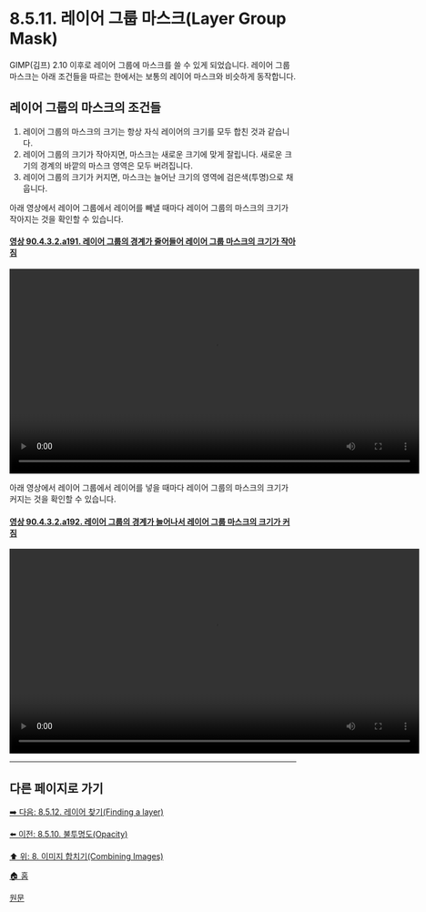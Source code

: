 # 8.5.11. 레이어 그룹 마스크(Layer Group Mask)
GIMP(김프) 2.10 이후로 레이어 그룹에 마스크를 쓸 수 있게 되었습니다. 레이어 그룹 마스크는 아래 조건들을 따르는 한에서는 보통의 레이어 마스크와 비슷하게 동작합니다.

## 레이어 그룹의 마스크의 조건들
1. 레이어 그룹의 마스크의 크기는 항상 자식 레이어의 크기를 모두 합친 것과 같습니다.
2. 레이어 그룹의 크기가 작아지면, 마스크는 새로운 크기에 맞게 잘립니다. 새로운 크기의 경계의 바깥의 마스크 영역은 모두 버려집니다.
3. 레이어 그룹의 크기가 커지면, 마스크는 늘어난 크기의 영역에 검은색(투명)으로 채웁니다.

아래 영상에서 레이어 그룹에서 레이어를 빼낼 때마다 레이어 그룹의 마스크의 크기가 작아지는 것을 확인할 수 있습니다.

#### [영상 90.4.3.2.a191. 레이어 그룹의 경계가 줄어들어 레이어 그룹 마스크의 크기가 작아짐](https://wonder13662.github.io/gimp/2.10.36_ko/90-04-03-layersx-02-layer_group.html#%EC%98%81%EC%83%81-90432a191-%EB%A0%88%EC%9D%B4%EC%96%B4-%EA%B7%B8%EB%A3%B9%EC%9D%98-%EA%B2%BD%EA%B3%84%EA%B0%80-%EC%A4%84%EC%96%B4%EB%93%A4%EC%96%B4-%EB%A0%88%EC%9D%B4%EC%96%B4-%EA%B7%B8%EB%A3%B9-%EB%A7%88%EC%8A%A4%ED%81%AC%EC%9D%98-%ED%81%AC%EA%B8%B0%EA%B0%80-%EC%9E%91%EC%95%84%EC%A7%90)
<video controls="controls" width="720" src="https://github.com/wonder13662/gimp/assets/15767104/bc97311e-27d2-4342-b28b-be81e1dfc6f2"></video>

아래 영상에서 레이어 그룹에서 레이어를 넣을 때마다 레이어 그룹의 마스크의 크기가 커지는 것을 확인할 수 있습니다.

#### [영상 90.4.3.2.a192. 레이어 그룹의 경계가 늘어나서 레이어 그룹 마스크의 크기가 커짐](https://wonder13662.github.io/gimp/2.10.36_ko/90-04-03-layersx-02-layer_group.html#%EC%98%81%EC%83%81-90432a192-%EB%A0%88%EC%9D%B4%EC%96%B4-%EA%B7%B8%EB%A3%B9%EC%9D%98-%EA%B2%BD%EA%B3%84%EA%B0%80-%EB%8A%98%EC%96%B4%EB%82%98%EC%84%9C-%EB%A0%88%EC%9D%B4%EC%96%B4-%EA%B7%B8%EB%A3%B9-%EB%A7%88%EC%8A%A4%ED%81%AC%EC%9D%98-%ED%81%AC%EA%B8%B0%EA%B0%80-%EC%BB%A4%EC%A7%90)
<video controls="controls" width="720" src="https://github.com/wonder13662/gimp/assets/15767104/dafb7205-1a89-4fe4-a0e0-719c42ee5cd9"></video>

***

## 다른 페이지로 가기
[➡️ 다음: 8.5.12. 레이어 찾기(Finding a layer)](./08-05-layer-groupsx-12-finding_a_layer.md)

[⬅️ 이전: 8.5.10. 불투명도(Opacity)](./08-05-layer-groupsx-10-opacity.md)

[⬆️ 위: 8. 이미지 합치기(Combining Images)](./08-00-combining-images.md)

[🏠 홈](./00-home.md)

[원문](https://docs.gimp.org/2.10/ko/gimp-layer-groups.html)
